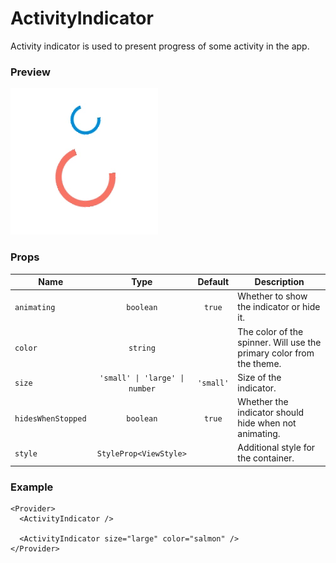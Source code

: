 # ActivityIndicator

Activity indicator is used to present progress of some activity in the app.

### Preview

![activity_indicator_preview](../assets/activity_indicator_preview.gif)

### Props

| Name               |              Type              |  Default  | Description                                                          |
| ------------------ | :----------------------------: | :-------: | -------------------------------------------------------------------- |
| `animating`        |           `boolean`            |  `true`   | Whether to show the indicator or hide it.                            |
| `color`            |            `string`            |           | The color of the spinner. Will use the primary color from the theme. |
| `size`             | `'small' \| 'large' \| number` | `'small'` | Size of the indicator.                                               |
| `hidesWhenStopped` |           `boolean`            |  `true`   | Whether the indicator should hide when not animating.                |
| `style`            |     `StyleProp<ViewStyle>`     |           | Additional style for the container.                                  |

### Example

```tsx
<Provider>
  <ActivityIndicator />

  <ActivityIndicator size="large" color="salmon" />
</Provider>
```
